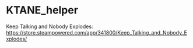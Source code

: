 # KTANE_helper
Keep Talking and Nobody Explodes: https://store.steampowered.com/app/341800/Keep_Talking_and_Nobody_Explodes/
